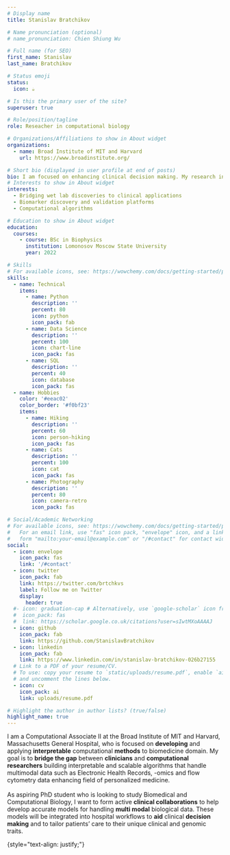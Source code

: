 ```yaml
---
# Display name
title: Stanislav Bratchikov

# Name pronunciation (optional)
# name_pronunciation: Chien Shiung Wu

# Full name (for SEO)
first_name: Stanislav
last_name: Bratchikov

# Status emoji
status:
  icon: ☕️

# Is this the primary user of the site?
superuser: true

# Role/position/tagline
role: Reseacher in computational biology

# Organizations/Affiliations to show in About widget
organizations:
  - name: Broad Institute of MIT and Harvard
    url: https://www.broadinstitute.org/

# Short bio (displayed in user profile at end of posts)
bio: I am focused on enhancing clinical decision making. My research interests include development and use of computational methods in the analysis of multimodal data such as -omics data, electronic health records, flow cytometry data.
# Interests to show in About widget
interests:
  - Bridging wet lab discoveries to clinical applications
  - Biomarker discovery and validation platforms
  - Computational algorithms

# Education to show in About widget
education:
  courses:
    - course: BSc in Biophysics
      institution: Lomonosov Moscow State University
      year: 2022

# Skills
# For available icons, see: https://wowchemy.com/docs/getting-started/page-builder/#icons
skills:
  - name: Technical
    items:
      - name: Python
        description: ''
        percent: 80
        icon: python
        icon_pack: fab
      - name: Data Science
        description: ''
        percent: 100
        icon: chart-line
        icon_pack: fas
      - name: SQL
        description: ''
        percent: 40
        icon: database
        icon_pack: fas
  - name: Hobbies
    color: '#eeac02'
    color_border: '#f0bf23'
    items:
      - name: Hiking
        description: ''
        percent: 60
        icon: person-hiking
        icon_pack: fas
      - name: Cats
        description: ''
        percent: 100
        icon: cat
        icon_pack: fas
      - name: Photography
        description: ''
        percent: 80
        icon: camera-retro
        icon_pack: fas

# Social/Academic Networking
# For available icons, see: https://wowchemy.com/docs/getting-started/page-builder/#icons
#   For an email link, use "fas" icon pack, "envelope" icon, and a link in the
#   form "mailto:your-email@example.com" or "/#contact" for contact widget.
social:
  - icon: envelope
    icon_pack: fas
    link: '/#contact'
  - icon: twitter
    icon_pack: fab
    link: https://twitter.com/brtchkvs
    label: Follow me on Twitter
    display:
      header: true
  #- icon: graduation-cap # Alternatively, use `google-scholar` icon from `ai` icon pack
  #  icon_pack: fas
  #  link: https://scholar.google.co.uk/citations?user=sIwtMXoAAAAJ
  - icon: github
    icon_pack: fab
    link: https://github.com/StanislavBratchikov
  - icon: linkedin
    icon_pack: fab
    link: https://www.linkedin.com/in/stanislav-bratchikov-026b27155
  # Link to a PDF of your resume/CV.
  # To use: copy your resume to `static/uploads/resume.pdf`, enable `ai` icons in `params.yaml`,
  # and uncomment the lines below.
  - icon: cv
    icon_pack: ai
    link: uploads/resume.pdf

# Highlight the author in author lists? (true/false)
highlight_name: true
---
```


I am a Computational Associate II at the Broad Institute of MIT and Harvard, Massachusetts General Hospital, who is focused on **developing** and applying **interpretable** computational **methods** to biomedicine domain. My goal is to **bridge the gap** between **clinicians** and **computational researchers** building interpretable and scalable algorithms that handle multimodal data such as Electronic Health Records, -omics and flow cytometry data enhancing field of personalized medicine.
<br>
<br>
As aspiring PhD student who is looking to study Biomedical and Computational Biology, I want to form active **clinical collaborations** to help develop accurate models for handling **multi modal** biological data. These models will be integrated into hospital workflows to **aid** clinical **decision making** and to tailor patients’ care to their unique clinical and genomic traits.

{style="text-align: justify;"}
